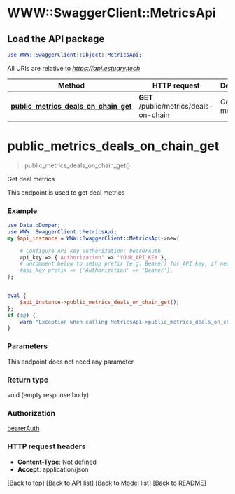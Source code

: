 # WWW::SwaggerClient::MetricsApi

## Load the API package
```perl
use WWW::SwaggerClient::Object::MetricsApi;
```

All URIs are relative to *https://api.estuary.tech*

Method | HTTP request | Description
------------- | ------------- | -------------
[**public_metrics_deals_on_chain_get**](MetricsApi.md#public_metrics_deals_on_chain_get) | **GET** /public/metrics/deals-on-chain | Get deal metrics


# **public_metrics_deals_on_chain_get**
> public_metrics_deals_on_chain_get()

Get deal metrics

This endpoint is used to get deal metrics

### Example 
```perl
use Data::Dumper;
use WWW::SwaggerClient::MetricsApi;
my $api_instance = WWW::SwaggerClient::MetricsApi->new(

    # Configure API key authorization: bearerAuth
    api_key => {'Authorization' => 'YOUR_API_KEY'},
    # uncomment below to setup prefix (e.g. Bearer) for API key, if needed
    #api_key_prefix => {'Authorization' => 'Bearer'},
);


eval { 
    $api_instance->public_metrics_deals_on_chain_get();
};
if ($@) {
    warn "Exception when calling MetricsApi->public_metrics_deals_on_chain_get: $@\n";
}
```

### Parameters
This endpoint does not need any parameter.

### Return type

void (empty response body)

### Authorization

[bearerAuth](../README.md#bearerAuth)

### HTTP request headers

 - **Content-Type**: Not defined
 - **Accept**: application/json

[[Back to top]](#) [[Back to API list]](../README.md#documentation-for-api-endpoints) [[Back to Model list]](../README.md#documentation-for-models) [[Back to README]](../README.md)

